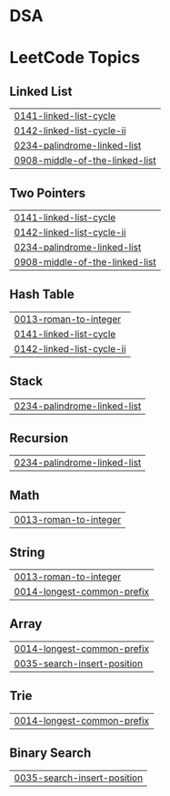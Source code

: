 # DSA
<!---LeetCode Topics Start-->
# LeetCode Topics
## Linked List
|  |
| ------- |
| [0141-linked-list-cycle](https://github.com/Komalpreetkaur-GH/DSA/tree/master/0141-linked-list-cycle) |
| [0142-linked-list-cycle-ii](https://github.com/Komalpreetkaur-GH/DSA/tree/master/0142-linked-list-cycle-ii) |
| [0234-palindrome-linked-list](https://github.com/Komalpreetkaur-GH/DSA/tree/master/0234-palindrome-linked-list) |
| [0908-middle-of-the-linked-list](https://github.com/Komalpreetkaur-GH/DSA/tree/master/0908-middle-of-the-linked-list) |
## Two Pointers
|  |
| ------- |
| [0141-linked-list-cycle](https://github.com/Komalpreetkaur-GH/DSA/tree/master/0141-linked-list-cycle) |
| [0142-linked-list-cycle-ii](https://github.com/Komalpreetkaur-GH/DSA/tree/master/0142-linked-list-cycle-ii) |
| [0234-palindrome-linked-list](https://github.com/Komalpreetkaur-GH/DSA/tree/master/0234-palindrome-linked-list) |
| [0908-middle-of-the-linked-list](https://github.com/Komalpreetkaur-GH/DSA/tree/master/0908-middle-of-the-linked-list) |
## Hash Table
|  |
| ------- |
| [0013-roman-to-integer](https://github.com/Komalpreetkaur-GH/DSA/tree/master/0013-roman-to-integer) |
| [0141-linked-list-cycle](https://github.com/Komalpreetkaur-GH/DSA/tree/master/0141-linked-list-cycle) |
| [0142-linked-list-cycle-ii](https://github.com/Komalpreetkaur-GH/DSA/tree/master/0142-linked-list-cycle-ii) |
## Stack
|  |
| ------- |
| [0234-palindrome-linked-list](https://github.com/Komalpreetkaur-GH/DSA/tree/master/0234-palindrome-linked-list) |
## Recursion
|  |
| ------- |
| [0234-palindrome-linked-list](https://github.com/Komalpreetkaur-GH/DSA/tree/master/0234-palindrome-linked-list) |
## Math
|  |
| ------- |
| [0013-roman-to-integer](https://github.com/Komalpreetkaur-GH/DSA/tree/master/0013-roman-to-integer) |
## String
|  |
| ------- |
| [0013-roman-to-integer](https://github.com/Komalpreetkaur-GH/DSA/tree/master/0013-roman-to-integer) |
| [0014-longest-common-prefix](https://github.com/Komalpreetkaur-GH/DSA/tree/master/0014-longest-common-prefix) |
## Array
|  |
| ------- |
| [0014-longest-common-prefix](https://github.com/Komalpreetkaur-GH/DSA/tree/master/0014-longest-common-prefix) |
| [0035-search-insert-position](https://github.com/Komalpreetkaur-GH/DSA/tree/master/0035-search-insert-position) |
## Trie
|  |
| ------- |
| [0014-longest-common-prefix](https://github.com/Komalpreetkaur-GH/DSA/tree/master/0014-longest-common-prefix) |
## Binary Search
|  |
| ------- |
| [0035-search-insert-position](https://github.com/Komalpreetkaur-GH/DSA/tree/master/0035-search-insert-position) |
<!---LeetCode Topics End-->